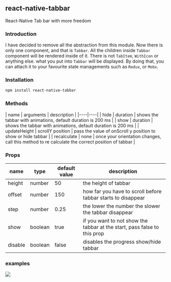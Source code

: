 ## react-native-tabbar

React-Native Tab bar with more freedom

### Introduction

I have decided to remove all the abstraction from this module. Now there is only
one component, and that is `Tabbar`. All the children inside `Tabbar` component will
be rendered inside of it. There is not `TabItem`, `WithIcon` or anything else. what you put into `Tabbar` will be displayed. By doing that, you can attach it to your
favourite state managements such as `Redux`, or `Mobx`.

### Installation

```bash
npm install react-native-tabbar
```

### Methods

| name | arguments | description |
|----|----|
| hide | duration | shows the tabbar with animations, default duration is 200 ms |
| show | duration | shows the tabbar with animations, default duration is 200 ms |
| updateHeight | scrollY position | pass the value of onScroll y position to show or hide tabbar |
| recalculate | none | once your orientation changes, call this method to re calculate the correct position of tabbar |

### Props

| name | type | default value | description |
|----|----|----|----|
| height | number | 50 | the height of tabbar |
| offset | number | 150 | how far you have to scroll before tabbar starts to disappear |
| step | number | 0.25 | the lower the number the slower the tabbar disappear |
| show | boolean | true | if you want to not show the tabbar at the start, pass false to this prop |
| disable | boolean | false | disables the progress show/hide tabbar |

### examples

![](./tab-demo.gif)
